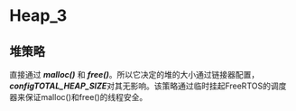 # Heap_3

## 堆策略

直接通过 ***malloc()*** 和 ***free()***。所以它决定的堆的大小通过链接器配置，***configTOTAL_HEAP_SIZE***对其无影响。该策略通过临时挂起FreeRTOS的调度器来保证malloc()和free()的线程安全。